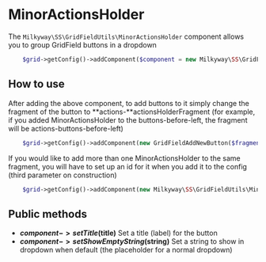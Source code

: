 MinorActionsHolder
==================

The `Milkyway\SS\GridFieldUtils\MinorActionsHolder` component allows you to group GridField buttons in a dropdown

```php
    $grid->getConfig()->addComponent($component = new Milkyway\SS\GridFieldUtils\MinorActionsHolder($fragment = 'buttons-before-left', $title = '', $id = ''));
```

## How to use
After adding the above component, to add buttons to it simply change the fragment of the button to **actions-**actionsHolderFragment (for example, if you added MinorActionsHolder to the buttons-before-left, the fragment will be actions-buttons-before-left)

```php
    $grid->getConfig()->addComponent(new GridFieldAddNewButton($fragment = 'actions-buttons-before-left'));
```

If you would like to add more than one MinorActionsHolder to the same fragment, you will have to set up an id for it when you add it to the config (third parameter on construction)

```php
    $grid->getConfig()->addComponent(new Milkyway\SS\GridFieldUtils\MinorActionsHolder('before', $title = 'Another one!', $id = 'minor'));
```


## Public methods
* **$component->setTitle($title)** Set a title (label) for the button
* **$component->setShowEmptyString($string)** Set a string to show in dropdown when default (the placeholder for a normal dropdown)